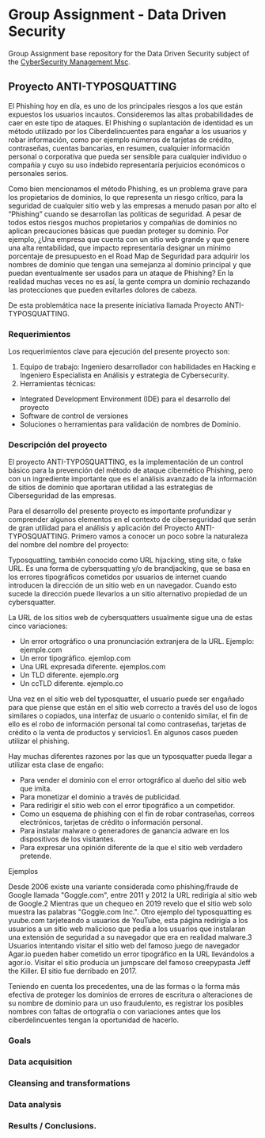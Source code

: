 # Group Assignment - Data Driven Security

Group Assignment base repository for the Data Driven Security subject of the [CyberSecurity Management Msc](https://www.talent.upc.edu/ing/professionals/presentacio/codi/221101/cybersecurity-management/).

## Proyecto ANTI-TYPOSQUATTING

El Phishing hoy en día, es uno de los principales riesgos a los que están expuestos los usuarios incautos. Consideremos las altas probabilidades de caer en este tipo de ataques. El Phishing o suplantación de identidad es un método utilizado por los Ciberdelincuentes para engañar a los usuarios y robar información, como por ejemplo números de tarjetas de crédito, contraseñas, cuentas bancarias, en resumen, cualquier información personal o corporativa que pueda ser sensible para cualquier individuo o compañía y cuyo su uso indebido representaría perjuicios económicos o personales serios.

Como bien mencionamos el método Phishing, es un problema grave para los propietarios de dominios, lo que representa un riesgo crítico, para la seguridad de cualquier sitio web y las empresas a menudo pasan por alto el “Phishing” cuando se desarrollan las políticas de seguridad. A pesar de todos estos riesgos muchos propietarios y compañías de dominios no aplican precauciones básicas que puedan proteger su dominio. Por ejemplo, ¿Una empresa que cuenta con un sitio web grande y que genere una alta rentabilidad, que impacto representaría designar un mínimo porcentaje de presupuesto en el Road Map de Seguridad para adquirir los nombres de dominio que tengan una semejanza al dominio principal y que puedan eventualmente ser usados para un ataque de Phishing? En la realidad muchas veces no es así, la gente compra un dominio rechazando las protecciones que pueden evitarles dolores de cabeza. 

De esta problemática nace la presente iniciativa llamada Proyecto ANTI-TYPOSQUATTING.


### Requerimientos

Los requerimientos clave para ejecución del presente proyecto son:
1.	Equipo de trabajo: Ingeniero desarrollador con habilidades en Hacking e Ingeniero Especialista en Análisis y estrategia de Cybersecurity.
2.	Herramientas técnicas: 
-	Integrated Development Environment (IDE) para el desarrollo del proyecto
-	Software de control de versiones
-	Soluciones o herramientas para validación de nombres de Dominio.

  
  
### Descripción del proyecto

El proyecto ANTI-TYPOSQUATTING, es la implementación de un control básico para la prevención del método de ataque cibernético Phishing, pero con un ingrediente importante que es el análisis avanzado de la información de sitios de dominio que aportaran utilidad a las estrategias de Ciberseguridad de las empresas.

Para el desarrollo del presente proyecto es importante profundizar y comprender algunos elementos en el contexto de ciberseguridad que serán de gran utilidad para el análisis y aplicación del Proyecto ANTI-TYPOSQUATTING. 
Primero vamos a conocer un poco sobre la naturaleza del nombre del nombre del proyecto:

Typosquatting, también conocido como URL hijacking, sting site, o fake URL. Es una forma de cybersquatting y/o de brandjacking, que se basa en los errores tipográficos cometidos por usuarios de internet cuando introducen la dirección de un sitio web en un navegador. Cuando esto sucede la dirección puede llevarlos a un sitio alternativo propiedad de un cybersquatter.

La URL de los sitios web de cybersquatters usualmente sigue una de estas cinco variaciones:

- Un error ortográfico o una pronunciación extranjera de la URL. Ejemplo: ejemple.com
- Un error tipográfico. ejemlop.com
- Una URL expresada diferente. ejemplos.com
- Un TLD diferente. ejemplo.org
- Un ccTLD diferente. ejemplo.co

Una vez en el sitio web del typosquatter, el usuario puede ser engañado para que piense que están en el sitio web correcto a través del uso de logos similares o copiados, una interfaz de usuario o contenido similar, el fin de ello es el robo de información personal tal como contraseñas, tarjetas de crédito o la venta de productos y servicios1. En algunos casos pueden utilizar el phishing.

Hay muchas diferentes razones por las que un typosquatter pueda llegar a utilizar esta clase de engaño:

- Para vender el dominio con el error ortográfico al dueño del sitio web que imita.
- Para monetizar el dominio a través de publicidad.
- Para redirigir el sitio web con el error tipográfico a un competidor.
- Como un esquema de phishing con el fin de robar contraseñas, correos electrónicos, tarjetas de crédito o información personal.
- Para instalar malware o generadores de ganancia adware en los dispositivos de los visitantes.
- Para expresar una opinión diferente de la que el sitio web verdadero pretende.

Ejemplos

Desde 2006 existe una variante considerada como phishing/fraude de Google llamada "Goggle.com", entre 2011 y 2012 la URL redirigía al sitio web de Google.2 Mientras que un chequeo en 2019 revelo que el sitio web solo muestra las palabras "Goggle.com Inc.". Otro ejemplo del typosquatting es yuube.com tarjeteando a usuarios de YouTube, esta página redirigía a los usuarios a un sitio web malicioso que pedía a los usuarios que instalaran una extensión de seguridad a su navegador que era en realidad malware.3
Usuarios intentando visitar el sitio web del famoso juego de navegador Agar.io pueden haber cometido un error tipográfico en la URL llevándolos a agor.io. Visitar el sitio producía un jumpscare del famoso creepypasta Jeff the Killer. El sitio fue derribado en 2017.

Teniendo en cuenta los precedentes, una de las formas o la forma más efectiva de proteger los dominios de errores de escritura o alteraciones de su nombre de dominio para un uso fraudulento, es registrar los posibles nombres con faltas de ortografía o con variaciones antes que los ciberdelincuentes tengan la oportunidad de hacerlo.

### Goals

### Data acquisition

### Cleansing and transformations

### Data analysis

### Results / Conclusions.



~~~~
